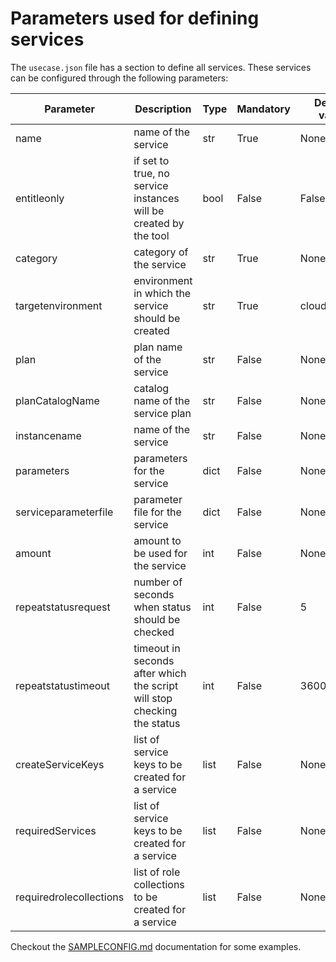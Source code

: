# Parameters used for defining services

The `usecase.json` file has a section to define all services. These services can be configured through the following parameters:

| Parameter               | Description                                                             | Type  | Mandatory | Default value |
|-------------------------|-------------------------------------------------------------------------|---|---|---|
| name                    | name of the service                                                     | str | True | None |
| entitleonly             | if set to true, no service instances will be created by the tool        | bool | False | False |
| category                | category of the service                                                 | str | True | None |
| targetenvironment       | environment in which the service should be created                      | str | True | cloudfoundry |
| plan                    | plan name of the service                                                | str | False | None |
| planCatalogName         | catalog name of the service plan                                        | str | False | None |
| instancename            | name of the service                                                     | str | False | None |
| parameters              | parameters for the service                                              | dict | False | None |
| serviceparameterfile    | parameter file for the service                                          | dict | False | None |
| amount                  | amount to be used for the service                                       | int | False | None |
| repeatstatusrequest     | number of seconds when status should be checked                         | int | False | 5 |
| repeatstatustimeout     | timeout in seconds after which the script will stop checking the status | int | False | 3600 |
| createServiceKeys       | list of service keys to be created for a service                        | list | False | None |
| requiredServices        | list of service keys to be created for a service                        | list | False | None |
| requiredrolecollections | list of role collections to be created for a service                    | list | False | None |

Checkout the [SAMPLECONFIG.md](/docs/SAMPLECONFIG.md) documentation for some examples.
